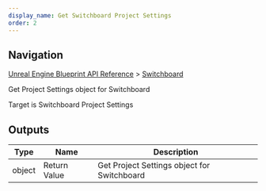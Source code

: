 ```yaml
---
display_name: Get Switchboard Project Settings
order: 2
---
```

## Navigation

[Unreal Engine Blueprint API Reference](https://dev.epicgames.com/documentation/en-us/unreal-engine/BlueprintAPI) > [Switchboard](https://dev.epicgames.com/documentation/en-us/unreal-engine/BlueprintAPI/Switchboard)

Get Project Settings object for Switchboard

Target is Switchboard Project Settings

## Outputs

| Type | Name | Description |
| --- | --- | --- |
| object | Return Value | Get Project Settings object for Switchboard |
